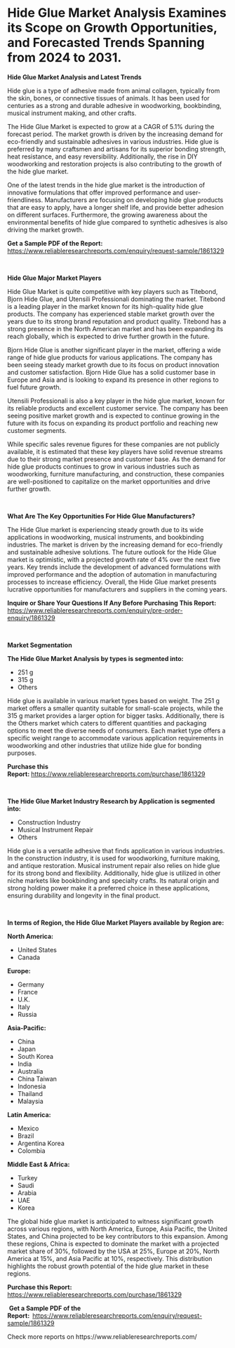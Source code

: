 <p><h1>Hide Glue Market Analysis Examines its Scope on Growth Opportunities, and Forecasted Trends Spanning from 2024 to 2031.</h1></p><p><strong>Hide Glue Market Analysis and Latest Trends</strong></p>
<p><p>Hide glue is a type of adhesive made from animal collagen, typically from the skin, bones, or connective tissues of animals. It has been used for centuries as a strong and durable adhesive in woodworking, bookbinding, musical instrument making, and other crafts.</p><p>The Hide Glue Market is expected to grow at a CAGR of 5.1% during the forecast period. The market growth is driven by the increasing demand for eco-friendly and sustainable adhesives in various industries. Hide glue is preferred by many craftsmen and artisans for its superior bonding strength, heat resistance, and easy reversibility. Additionally, the rise in DIY woodworking and restoration projects is also contributing to the growth of the hide glue market.</p><p>One of the latest trends in the hide glue market is the introduction of innovative formulations that offer improved performance and user-friendliness. Manufacturers are focusing on developing hide glue products that are easy to apply, have a longer shelf life, and provide better adhesion on different surfaces. Furthermore, the growing awareness about the environmental benefits of hide glue compared to synthetic adhesives is also driving the market growth.</p></p>
<p><strong>Get a Sample PDF of the Report:&nbsp;</strong> <a href="https://www.reliableresearchreports.com/enquiry/request-sample/1861329">https://www.reliableresearchreports.com/enquiry/request-sample/1861329</a></p>
<p>&nbsp;</p>
<p><strong>Hide Glue Major Market Players</strong></p>
<p><p>Hide Glue Market is quite competitive with key players such as Titebond, Bjorn Hide Glue, and Utensili Professionali dominating the market. Titebond is a leading player in the market known for its high-quality hide glue products. The company has experienced stable market growth over the years due to its strong brand reputation and product quality. Titebond has a strong presence in the North American market and has been expanding its reach globally, which is expected to drive further growth in the future.</p><p>Bjorn Hide Glue is another significant player in the market, offering a wide range of hide glue products for various applications. The company has been seeing steady market growth due to its focus on product innovation and customer satisfaction. Bjorn Hide Glue has a solid customer base in Europe and Asia and is looking to expand its presence in other regions to fuel future growth.</p><p>Utensili Professionali is also a key player in the hide glue market, known for its reliable products and excellent customer service. The company has been seeing positive market growth and is expected to continue growing in the future with its focus on expanding its product portfolio and reaching new customer segments.</p><p>While specific sales revenue figures for these companies are not publicly available, it is estimated that these key players have solid revenue streams due to their strong market presence and customer base. As the demand for hide glue products continues to grow in various industries such as woodworking, furniture manufacturing, and construction, these companies are well-positioned to capitalize on the market opportunities and drive further growth.</p></p>
<p>&nbsp;</p>
<p><strong>What Are The Key Opportunities For Hide Glue Manufacturers?</strong></p>
<p><p>The Hide Glue market is experiencing steady growth due to its wide applications in woodworking, musical instruments, and bookbinding industries. The market is driven by the increasing demand for eco-friendly and sustainable adhesive solutions. The future outlook for the Hide Glue market is optimistic, with a projected growth rate of 4% over the next five years. Key trends include the development of advanced formulations with improved performance and the adoption of automation in manufacturing processes to increase efficiency. Overall, the Hide Glue market presents lucrative opportunities for manufacturers and suppliers in the coming years.</p></p>
<p><strong>Inquire or Share Your Questions If Any Before Purchasing This Report:</strong> <a href="https://www.reliableresearchreports.com/enquiry/pre-order-enquiry/1861329">https://www.reliableresearchreports.com/enquiry/pre-order-enquiry/1861329</a></p>
<p>&nbsp;</p>
<p><strong>Market Segmentation</strong></p>
<p><strong>The Hide Glue Market Analysis by types is segmented into:</strong></p>
<p><ul><li>251 g</li><li>315 g</li><li>Others</li></ul></p>
<p><p>Hide glue is available in various market types based on weight. The 251 g market offers a smaller quantity suitable for small-scale projects, while the 315 g market provides a larger option for bigger tasks. Additionally, there is the Others market which caters to different quantities and packaging options to meet the diverse needs of consumers. Each market type offers a specific weight range to accommodate various application requirements in woodworking and other industries that utilize hide glue for bonding purposes.</p></p>
<p><strong>Purchase this Report:&nbsp;</strong><a href="https://www.reliableresearchreports.com/purchase/1861329">https://www.reliableresearchreports.com/purchase/1861329</a></p>
<p>&nbsp;</p>
<p><strong>The Hide Glue Market Industry Research by Application is segmented into:</strong></p>
<p><ul><li>Construction Industry</li><li>Musical Instrument Repair</li><li>Others</li></ul></p>
<p><p>Hide glue is a versatile adhesive that finds application in various industries. In the construction industry, it is used for woodworking, furniture making, and antique restoration. Musical instrument repair also relies on hide glue for its strong bond and flexibility. Additionally, hide glue is utilized in other niche markets like bookbinding and specialty crafts. Its natural origin and strong holding power make it a preferred choice in these applications, ensuring durability and longevity in the final product.</p></p>
<p>&nbsp;</p>
<p><strong>In terms of Region, the Hide Glue Market Players available by Region are:</strong></p>
<p>
    <p> <strong> North America: </strong>
        <ul>
            <li>United States</li>
            <li>Canada</li>
        </ul>
        </p> 
    <p> <strong> Europe: </strong>
        <ul>
            <li>Germany</li>
            <li>France</li>
            <li>U.K.</li>
            <li>Italy</li>
            <li>Russia</li>
        </ul>
        </p> 
    <p> <strong> Asia-Pacific: </strong>
        <ul>
            <li>China</li>
            <li>Japan</li>
            <li>South Korea</li>
            <li>India</li>
            <li>Australia</li>
            <li>China Taiwan</li>
            <li>Indonesia</li>
            <li>Thailand</li>
            <li>Malaysia</li>
        </ul>
        </p> 
    <p> <strong> Latin America: </strong>
        <ul>
            <li>Mexico</li>
            <li>Brazil</li>
            <li>Argentina Korea</li>
            <li>Colombia</li>
        </ul>
        </p> 
    <p> <strong> Middle East & Africa: </strong>
        <ul>
            <li>Turkey</li>
            <li>Saudi</li>
            <li>Arabia</li>
            <li>UAE</li>
            <li>Korea</li>
        </ul>
    </p>
    </p>
<p><p>The global hide glue market is anticipated to witness significant growth across various regions, with North America, Europe, Asia Pacific, the United States, and China projected to be key contributors to this expansion. Among these regions, China is expected to dominate the market with a projected market share of 30%, followed by the USA at 25%, Europe at 20%, North America at 15%, and Asia Pacific at 10%, respectively. This distribution highlights the robust growth potential of the hide glue market in these regions.</p></p>
<p><strong>Purchase this Report: </strong><a href="https://www.reliableresearchreports.com/purchase/1861329">https://www.reliableresearchreports.com/purchase/1861329</a></p>
<p>&nbsp;<strong>Get a Sample PDF of the Report:&nbsp;&nbsp;</strong><a href="https://www.reliableresearchreports.com/enquiry/request-sample/1861329">https://www.reliableresearchreports.com/enquiry/request-sample/1861329</a></p>
<p><strong></strong></p>
<p>Check more reports on https://www.reliableresearchreports.com/</p>